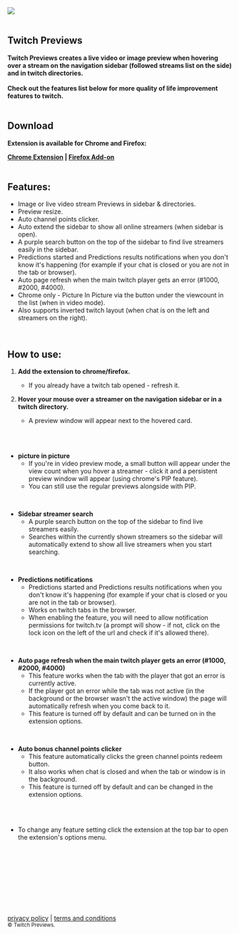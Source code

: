 ![](summ1gx.png)
<br/>
<br/>
## **Twitch Previews**
                                                                                     
**Twitch Previews creates a live video or image preview when hovering over a stream on the navigation sidebar (followed streams list on the side) and in twitch directories.**
<br/><br/>
**Check out the features list below for more quality of life improvement features to twitch.**
<br/>
<br/>

## Download
**Extension is available for Chrome and Firefox:<br/>**

**[Chrome Extension](https://chrome.google.com/webstore/detail/twitch-previews/hpmbiinljekjjcjgijnlbmgcmoonclah/
) | [Firefox Add-on](https://addons.mozilla.org/en-US/firefox/addon/twitchpreviews/)**
<br/>
<br/>

## Features:
- Image or live video stream Previews in sidebar & directories.
- Preview resize.
- Auto channel points clicker.
- Auto extend the sidebar to show all online streamers (when sidebar is open).
- A purple search button on the top of the sidebar to find live streamers easily in the sidebar.
- Predictions started and Predictions results notifications when you don't know it's happening (for example if your chat is closed or you are not in the tab or browser).
- Auto page refresh when the main twitch player gets an error (#1000, #2000, #4000).
- Chrome only - Picture In Picture via the button under the viewcount in the list (when in video mode).
- Also supports inverted twitch layout (when chat is on the left and streamers on the right).
<br/>

## How to use:
1. **Add the extension to chrome/firefox.**
    - If you already have a twitch tab opened - refresh it.

2. **Hover your mouse over a streamer on the navigation sidebar or in a twitch directory.**
    - A preview window will appear next to the hovered card.
<br/>
<br/>

* **picture in picture**
    - If you're in video preview mode, a small button will appear under the view count when you hover a streamer - click it and a persistent preview window will appear (using chrome's PIP feature).
    - You can still use the regular previews alongside with PIP.
<br/>


* **Sidebar streamer search**
    - A purple search button on the top of the sidebar to find live streamers easily.
    - Searches within the currently shown streamers so the sidebar will automatically extend to show all live streamers when you start searching.
<br/>


* **Predictions notifications**
    - Predictions started and Predictions results notifications when you don't know it's happening (for example if your chat is closed or you are not in the tab or browser).
    - Works on twitch tabs in the browser.
    - When enabling the feature, you will need to allow notification permissions for twitch.tv (a prompt will show - if not, click on the lock icon on the left of the url and check if it's allowed there).
<br/>


* **Auto page refresh when the main twitch player gets an error (#1000, #2000, #4000)**
    - This feature works when the tab with the player that got an error is currently active.
    - If the player got an error while the tab was not active (in the background or the browser wasn't the active window) the page will automatically refresh when you come back to it.
    - This feature is turned off by default and can be turned on in the extension options.
<br/>


* **Auto bonus channel points clicker**
    - This feature automatically clicks the green channel points redeem button.
    - It also works when chat is closed and when the tab or window is in the background.
    - This feature is turned off by default and can be changed in the extension options.



<br/>
<br/>

- To change any feature setting click the extension at the top bar to open the extension's options menu.
<br/>
<br/>
<br/>
<br/>
<br/>
<br/>
<br/>
<br/>

[privacy policy](https://sites.google.com/view/twitchpreviews-privacy-policy
) | [terms and conditions](https://sites.google.com/view/twitchpreviews-t-a-c/) 
<br/>
<sub>© Twitch Previews.</sub>
